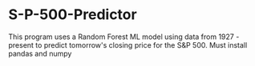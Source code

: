 # S-P-500-Predictor
This program uses a Random Forest ML model using data from 1927 - present to predict tomorrow's closing price for the S&amp;P 500.
Must install pandas and numpy
